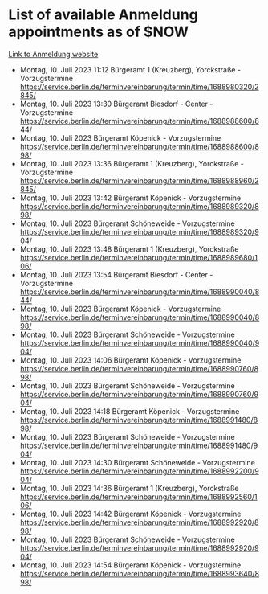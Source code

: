 # List of available Anmeldung appointments as of $NOW
[Link to Anmeldung website](https://service.berlin.de/terminvereinbarung/termin/tag.php?termin=1&anliegen[]=120686&dienstleisterlist=122210,122217,327316,122219,327312,122227,327314,122231,327346,122243,327348,122254,122252,329742,122260,329745,122262,329748,122271,327278,122273,327274,122277,327276,330436,122280,327294,122282,327290,122284,327292,122291,327270,122285,327266,122286,327264,122296,327268,150230,329760,122297,327286,122294,327284,122312,329763,122314,329775,122304,327330,122311,327334,122309,327332,317869,122281,327352,122279,329772,122283,122276,327324,122274,327326,122267,329766,122246,327318,122251,327320,122257,327322,122208,327298,122226,327300&herkunft=http%3A%2F%2Fservice.berlin.de%2Fdienstleistung%2F120686%2F)
- Montag, 10. Juli 2023 11:12 Bürgeramt 1 (Kreuzberg), Yorckstraße - Vorzugstermine https://service.berlin.de/terminvereinbarung/termin/time/1688980320/2845/
- Montag, 10. Juli 2023 13:30 Bürgeramt Biesdorf - Center - Vorzugstermine https://service.berlin.de/terminvereinbarung/termin/time/1688988600/844/
- Montag, 10. Juli 2023  Bürgeramt Köpenick - Vorzugstermine https://service.berlin.de/terminvereinbarung/termin/time/1688988600/898/
- Montag, 10. Juli 2023 13:36 Bürgeramt 1 (Kreuzberg), Yorckstraße - Vorzugstermine https://service.berlin.de/terminvereinbarung/termin/time/1688988960/2845/
- Montag, 10. Juli 2023 13:42 Bürgeramt Köpenick - Vorzugstermine https://service.berlin.de/terminvereinbarung/termin/time/1688989320/898/
- Montag, 10. Juli 2023  Bürgeramt Schöneweide - Vorzugstermine https://service.berlin.de/terminvereinbarung/termin/time/1688989320/904/
- Montag, 10. Juli 2023 13:48 Bürgeramt 1 (Kreuzberg), Yorckstraße https://service.berlin.de/terminvereinbarung/termin/time/1688989680/106/
- Montag, 10. Juli 2023 13:54 Bürgeramt Biesdorf - Center - Vorzugstermine https://service.berlin.de/terminvereinbarung/termin/time/1688990040/844/
- Montag, 10. Juli 2023  Bürgeramt Köpenick - Vorzugstermine https://service.berlin.de/terminvereinbarung/termin/time/1688990040/898/
- Montag, 10. Juli 2023  Bürgeramt Schöneweide - Vorzugstermine https://service.berlin.de/terminvereinbarung/termin/time/1688990040/904/
- Montag, 10. Juli 2023 14:06 Bürgeramt Köpenick - Vorzugstermine https://service.berlin.de/terminvereinbarung/termin/time/1688990760/898/
- Montag, 10. Juli 2023  Bürgeramt Schöneweide - Vorzugstermine https://service.berlin.de/terminvereinbarung/termin/time/1688990760/904/
- Montag, 10. Juli 2023 14:18 Bürgeramt Köpenick - Vorzugstermine https://service.berlin.de/terminvereinbarung/termin/time/1688991480/898/
- Montag, 10. Juli 2023  Bürgeramt Schöneweide - Vorzugstermine https://service.berlin.de/terminvereinbarung/termin/time/1688991480/904/
- Montag, 10. Juli 2023 14:30 Bürgeramt Schöneweide - Vorzugstermine https://service.berlin.de/terminvereinbarung/termin/time/1688992200/904/
- Montag, 10. Juli 2023 14:36 Bürgeramt 1 (Kreuzberg), Yorckstraße https://service.berlin.de/terminvereinbarung/termin/time/1688992560/106/
- Montag, 10. Juli 2023 14:42 Bürgeramt Köpenick - Vorzugstermine https://service.berlin.de/terminvereinbarung/termin/time/1688992920/898/
- Montag, 10. Juli 2023  Bürgeramt Schöneweide - Vorzugstermine https://service.berlin.de/terminvereinbarung/termin/time/1688992920/904/
- Montag, 10. Juli 2023 14:54 Bürgeramt Köpenick - Vorzugstermine https://service.berlin.de/terminvereinbarung/termin/time/1688993640/898/
